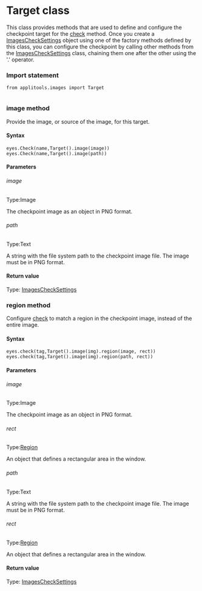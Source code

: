 # Target class
This class provides methods that are used to define and configure the checkpoint target for the [check](./eyes#check-method) method.
Once you create a [ImagesCheckSettings](./checksettings) object using one of the factory methods defined by this class, you can configure the checkpoint by calling other methods from the [ImagesCheckSettings](./checksettings) class, chaining them one after the other using the '.' operator. 
 ### Import statement 
``` 
from applitools.images import Target
 
 ``` 
 
### image method
Provide the image, or source of the image, for this target.

#### Syntax 
 ``` 
eyes.Check(name,Target().image(image))
eyes.Check(name,Target().image(path))
 ``` 

 #### Parameters 
 ###### image 
  
 Type:Image 
  
 The checkpoint image as an object in PNG format. 
  
  ###### path 
  
 Type:Text 
  
 A string with the file system path to the checkpoint image file. The image must be in PNG format. 
  
 #### Return value 
Type: [ImagesCheckSettings](./checksettings) 
### region method
Configure [check](./eyes#check-method) to match a region in the checkpoint image, instead of the entire image.

#### Syntax 
 ``` 
eyes.check(tag,Target().image(img).region(image, rect))
eyes.check(tag,Target().image(img).region(path, rect))
 ``` 

 #### Parameters 
 ###### image 
  
 Type:Image 
  
 The checkpoint image as an object in PNG format. 
  
  ###### rect 
  
 Type:[Region](./region) 
  
 An object that defines a rectangular area in the window. 
  
  ###### path 
  
 Type:Text 
  
 A string with the file system path to the checkpoint image file. The image must be in PNG format. 
  
  ###### rect 
  
 Type:[Region](./region) 
  
 An object that defines a rectangular area in the window. 
  
 #### Return value 
Type: [ImagesCheckSettings](./checksettings)
